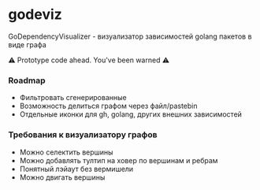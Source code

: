 # godeviz

GoDependencyVisualizer - визуализатор зависимостей golang пакетов в виде графа

⚠️ Prototype code ahead. You've been warned ⚠️

### Roadmap

- Фильтровать сгенерированные
- Возможность делиться графом через файл/pastebin
- Отдельные иконки для gh, golang, других внешних зависимостей

### Требования к визуализатору графов

- Можно селектить вершины
- Можно добавлять тултип на ховер по вершинам и ребрам
- Понятный лэйаут без вермишели
- Можно двигать вершины
